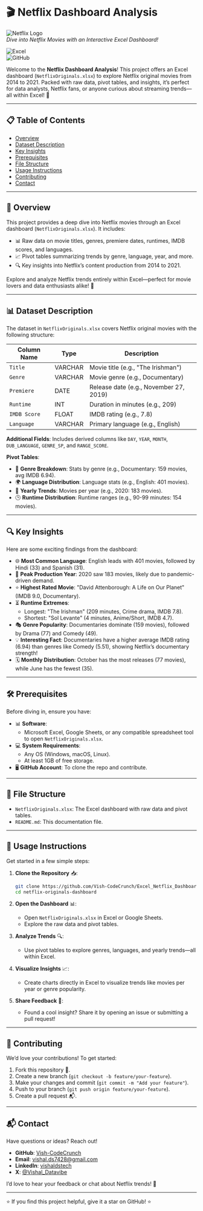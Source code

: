 # 🎬 Netflix Dashboard Analysis

![Netflix Logo](https://upload.wikimedia.org/wikipedia/commons/0/08/Netflix_2015_logo.svg)  
*Dive into Netflix Movies with an Interactive Excel Dashboard!*  

![Excel](https://img.shields.io/badge/Excel-217346?style=for-the-badge&logo=microsoft-excel&logoColor=white)  
![GitHub](https://img.shields.io/badge/GitHub-181717?style=for-the-badge&logo=github&logoColor=white)  

Welcome to the **Netflix Dashboard Analysis**! This project offers an Excel dashboard (`NetflixOriginals.xlsx`) to explore Netflix original movies from 2014 to 2021. Packed with raw data, pivot tables, and insights, it’s perfect for data analysts, Netflix fans, or anyone curious about streaming trends—all within Excel! 🍿

---

## 📋 Table of Contents

- [Overview](#overview)
- [Dataset Description](#dataset-description)
- [Key Insights](#key-insights)
- [Prerequisites](#prerequisites)
- [File Structure](#file-structure)
- [Usage Instructions](#usage-instructions)
- [Contributing](#contributing)
- [Contact](#contact)

---

## 🌟 Overview

This project provides a deep dive into Netflix movies through an Excel dashboard (`NetflixOriginals.xlsx`). It includes:  
- 📊 Raw data on movie titles, genres, premiere dates, runtimes, IMDB scores, and languages.  
- 📈 Pivot tables summarizing trends by genre, language, year, and more.  
- 🔍 Key insights into Netflix’s content production from 2014 to 2021.  

Explore and analyze Netflix trends entirely within Excel—perfect for movie lovers and data enthusiasts alike! 🚀

---

## 📊 Dataset Description

The dataset in `NetflixOriginals.xlsx` covers Netflix original movies with the following structure:

| **Column Name**    | **Type**    | **Description**          |
|--------------------|-------------|--------------------------|
| `Title`            | VARCHAR     | Movie title (e.g., "The Irishman") |
| `Genre`            | VARCHAR     | Movie genre (e.g., Documentary) |
| `Premiere`         | DATE        | Release date (e.g., November 27, 2019) |
| `Runtime`          | INT         | Duration in minutes (e.g., 209) |
| `IMDB Score`       | FLOAT       | IMDB rating (e.g., 7.8) |
| `Language`         | VARCHAR     | Primary language (e.g., English) |

**Additional Fields**: Includes derived columns like `DAY`, `YEAR`, `MONTH`, `DUB_LANGUAGE`, `GENRE_SP`, and `RANGE_SCORE`.  

**Pivot Tables**:  
- 🧩 **Genre Breakdown**: Stats by genre (e.g., Documentary: 159 movies, avg IMDB 6.94).  
- 🌍 **Language Distribution**: Language stats (e.g., English: 401 movies).  
- 📅 **Yearly Trends**: Movies per year (e.g., 2020: 183 movies).  
- 🕒 **Runtime Distribution**: Runtime ranges (e.g., 90-99 minutes: 154 movies).  

---

## 🔍 Key Insights

Here are some exciting findings from the dashboard:  
- 🌐 **Most Common Language**: English leads with 401 movies, followed by Hindi (33) and Spanish (31).  
- 📅 **Peak Production Year**: 2020 saw 183 movies, likely due to pandemic-driven demand.  
- ⭐ **Highest Rated Movie**: "David Attenborough: A Life on Our Planet" (IMDB 9.0, Documentary).  
- ⏳ **Runtime Extremes**:  
  - Longest: "The Irishman" (209 minutes, Crime drama, IMDB 7.8).  
  - Shortest: "Sol Levante" (4 minutes, Anime/Short, IMDB 4.7).  
- 🎭 **Genre Popularity**: Documentaries dominate (159 movies), followed by Drama (77) and Comedy (49).  
- 💡 **Interesting Fact**: Documentaries have a higher average IMDB rating (6.94) than genres like Comedy (5.51), showing Netflix’s documentary strength!  
- 🗓️ **Monthly Distribution**: October has the most releases (77 movies), while June has the fewest (35).  

---

## 🛠️ Prerequisites

Before diving in, ensure you have:  
- 📊 **Software**:  
  - Microsoft Excel, Google Sheets, or any compatible spreadsheet tool to open `NetflixOriginals.xlsx`.  
- 💻 **System Requirements**:  
  - Any OS (Windows, macOS, Linux).  
  - At least 1GB of free storage.  
- 🖥️ **GitHub Account**: To clone the repo and contribute.  

---

## 📂 File Structure

- `NetflixOriginals.xlsx`: The Excel dashboard with raw data and pivot tables.  
- `README.md`: This documentation file.  

---

## 🚀 Usage Instructions

Get started in a few simple steps:  

1. **Clone the Repository** 📥:  
   ```bash
   git clone https://github.com/Vish-CodeCrunch/Excel_Netflix_Dashboard.git
   cd netflix-originals-dashboard
   ```

2. **Open the Dashboard** 📊:  
   - Open `NetflixOriginals.xlsx` in Excel or Google Sheets.  
   - Explore the raw data and pivot tables.  

3. **Analyze Trends** 🔍:  
   - Use pivot tables to explore genres, languages, and yearly trends—all within Excel.  

4. **Visualize Insights** 📈:  
   - Create charts directly in Excel to visualize trends like movies per year or genre popularity.  

5. **Share Feedback** 💬:  
   - Found a cool insight? Share it by opening an issue or submitting a pull request!  

---

## 🤝 Contributing

We’d love your contributions! To get started:  
1. Fork this repository 🍴.  
2. Create a new branch (`git checkout -b feature/your-feature`).  
3. Make your changes and commit (`git commit -m "Add your feature"`).  
4. Push to your branch (`git push origin feature/your-feature`).  
5. Create a pull request 📬.  
 
---

## 📬 Contact

Have questions or ideas? Reach out!  
- **GitHub**: [Vish-CodeCrunch](https://github.com/Vish-CodeCrunch)  
- **Email**: [vishal.ds7428@gmail.com](mailto:vishal.ds7428@gmail.com)  
- **LinkedIn**: [vishaldstech](https://www.linkedin.com/in/vishaldstech/)  
- **X**: [@Vishal_Datavibe](https://x.com/Vishal_Datavibe)  

I’d love to hear your feedback or chat about Netflix trends! 🎥

---

⭐ If you find this project helpful, give it a star on GitHub! ⭐
